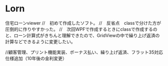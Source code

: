 # Lorn
住宅ローンviewer
//　初めて作成したソフト。
//　反省点　classで分けた方が圧倒的に作りやすかった。
//　次回WPFで作成するときにclassで作成するのと、ローン計算式がきちんと理解できたので、GridViewの中で繰り上げ返済の計算などできるように変更したい。

//顧客管理、プリント機能実装、ボーナス払い、繰り上げ返済、フラット35対応仕様追加（10年後の金利変更）
